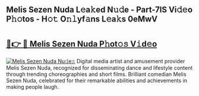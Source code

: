 ## Melis Sezen Nuda L𝚎a𝚔ed N𝚞𝚍e - Part-7lS Vi𝚍𝚎o P𝚑𝚘tos - H𝚘𝚝 O𝚗𝚕yf𝚊ns L𝚎a𝚔s 0eMwV

# <h2><a href="http://kf0dl0.oniu.top/?m=Melis+Sezen+Nuda">🔗👉 🔴 Melis Sezen Nuda P𝚑ot𝚘𝚜 V𝚒d𝚎o</a></h2>

[![Melis Sezen Nuda Nu𝚍e𝚜](https://i.imgur.com/0qMVB7G.gif)](http://kf0dl0.oniu.top/?m=Melis+Sezen+Nuda)
Digital media artist and amusement provider Melis Sezen Nuda, recognized for disseminating dance and lifestyle content through trending choreographies and short films. Brilliant comedian Melis Sezen Nuda, celebrated for their remarkable abilities and achievements in making people laugh.  
